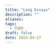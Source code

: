 ```yaml
---
title: "Long Essays"
description: ""
aliases: 
tags:
  - TODO
draft: false
date: 2024-04-27
---
```

